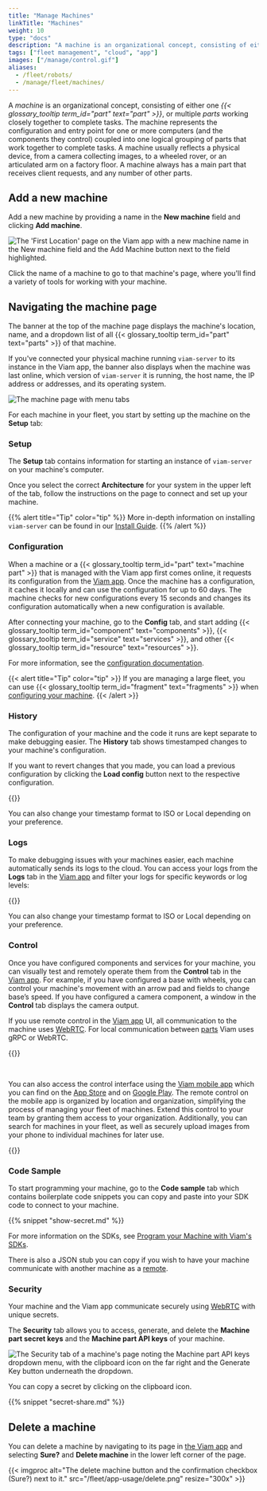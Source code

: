 ```yaml
---
title: "Manage Machines"
linkTitle: "Machines"
weight: 10
type: "docs"
description: "A machine is an organizational concept, consisting of either one or multiple parts working closely together to complete tasks."
tags: ["fleet management", "cloud", "app"]
images: ["/manage/control.gif"]
aliases:
  - /fleet/robots/
  - /manage/fleet/machines/
---
```


A _machine_ is an organizational concept, consisting of either one <em>{{< glossary_tooltip term_id="part" text="part" >}}</em>, or multiple _parts_ working closely together to complete tasks.
The machine represents the configuration and entry point for one or more computers (and the components they control) coupled into one logical grouping of parts that work together to complete tasks.
A machine usually reflects a physical device, from a camera collecting images, to a wheeled rover, or an articulated arm on a factory floor.
A machine always has a main part that receives client requests, and any number of other parts.

## Add a new machine

Add a new machine by providing a name in the **New machine** field and clicking **Add machine**.

![The 'First Location' page on the Viam app with a new machine name in the New machine field and the Add Machine button next to the field highlighted.](/fleet/app-usage/create-machine.png)

Click the name of a machine to go to that machine's page, where you'll find a variety of tools for working with your machine.

## Navigating the machine page

The banner at the top of the machine page displays the machine's location, name, and a dropdown list of all {{< glossary_tooltip term_id="part" text="parts" >}} of that machine.

If you've connected your physical machine running `viam-server` to its instance in the Viam app, the banner also displays when the machine was last online, which version of `viam-server` it is running, the host name, the IP address or addresses, and its operating system.

![The machine page with menu tabs](/fleet/app-usage/machine-page.png)

For each machine in your fleet, you start by setting up the machine on the **Setup** tab:

### Setup

The **Setup** tab contains information for starting an instance of `viam-server` on your machine's computer.

Once you select the correct **Architecture** for your system in the upper left of the tab, follow the instructions on the page to connect and set up your machine.

{{% alert title="Tip" color="tip" %}}
More in-depth information on installing `viam-server` can be found in our [Install Guide](/get-started/installation/#install-viam-server).
{{% /alert %}}

### Configuration

When a machine or a {{< glossary_tooltip term_id="part" text="machine part" >}} that is managed with the Viam app first comes online, it requests its configuration from the [Viam app](https://app.viam.com).
Once the machine has a configuration, it caches it locally and can use the configuration for up to 60 days.
The machine checks for new configurations every 15 seconds and changes its configuration automatically when a new configuration is available.

After connecting your machine, go to the **Config** tab, and start adding {{< glossary_tooltip term_id="component" text="components" >}}, {{< glossary_tooltip term_id="service" text="services" >}}, and other {{< glossary_tooltip term_id="resource" text="resources" >}}.

For more information, see the [configuration documentation](/build/configure/#the-config-tab).

{{< alert title="Tip" color="tip" >}}
If you are managing a large fleet, you can use {{< glossary_tooltip term_id="fragment" text="fragments" >}} when [configuring your machine](/build/configure/).
{{< /alert >}}

### History

The configuration of your machine and the code it runs are kept separate to make debugging easier.
The **History** tab shows timestamped changes to your machine's configuration.

If you want to revert changes that you made, you can load a previous configuration by clicking the **Load config** button next to the respective configuration.

{{<gif webm_src="/manage/load-prev-config.webm" mp4_src="/manage/load-prev-config.mp4" alt="Load a previous config from the UI" max-width="800px">}}

You can also change your timestamp format to ISO or Local depending on your preference.

### Logs

To make debugging issues with your machines easier, each machine automatically sends its logs to the cloud.
You can access your logs from the **Logs** tab in the [Viam app](https://app.viam.com) and filter your logs for specific keywords or log levels:

{{<gif webm_src="/manage/log-filtering.webm" mp4_src="/manage/log-filtering.mp4" alt="Filter logs by term of log level in the UI" max-width="800px">}}

You can also change your timestamp format to ISO or Local depending on your preference.

### Control

Once you have configured components and services for your machine, you can visually test and remotely operate them from the **Control** tab in the [Viam app](https://app.viam.com).
For example, if you have configured a base with wheels, you can control your machine's movement with an arrow pad and fields to change base’s speed.
If you have configured a camera component, a window in the **Control** tab displays the camera output.

If you use remote control in the [Viam app](https://app.viam.com) UI, all communication to the machine uses [WebRTC](https://pkg.go.dev/go.viam.com/utils@v0.0.3/rpc#hdr-Connection).
For local communication between [parts](/build/configure/parts-and-remotes/#machine-parts) Viam uses gRPC or WebRTC.

{{<gif webm_src="/manage/control.webm" mp4_src="/manage/control.mp4" alt="Using the control tab" max-width="800px">}}

<br>

You can also access the control interface using the [Viam mobile app](/fleet/#the-viam-mobile-app)
which you can find on the [App Store](https://apps.apple.com/vn/app/viam-robotics/id6451424162) and on [Google Play](https://play.google.com/store/apps/details?id=com.viam.viammobile&hl=en&gl=US). The remote control on the mobile app is organized by location and organization, simplifying the process of managing your fleet of machines.
Extend this control to your team by granting them access to your organization.
Additionally, you can search for machines in your fleet, as well as securely upload images from your phone to individual machines for later use.

{{<gif webm_src="/manage/mobile-app-search.webm" mp4_src="/manage/mobile-app-search.mp4" alt="Using the control interface under the locations tab on the Viam mobile app" max-width="200px">}}

### Code Sample

To start programming your machine, go to the **Code sample** tab which contains boilerplate code snippets you can copy and paste into your SDK code to connect to your machine.

{{% snippet "show-secret.md" %}}

For more information on the SDKs, see [Program your Machine with Viam's SDKs](/build/program/apis/).

There is also a JSON stub you can copy if you wish to have your machine communicate with another machine as a [remote](/build/configure/parts-and-remotes/).

### Security

Your machine and the Viam app communicate securely using [WebRTC](https://pkg.go.dev/go.viam.com/utils@v0.0.3/rpc#hdr-Connection) with unique secrets.

The **Security** tab allows you to access, generate, and delete the **Machine part secret keys** and the **Machine part API keys** of your machine.

![The Security tab of a machine's page noting the Machine part API keys dropdown menu, with the clipboard icon on the far right and the Generate Key button underneath the dropdown.](/fleet/app-usage/machine-secrets.png)

You can copy a secret by clicking on the clipboard icon.

{{% snippet "secret-share.md" %}}

## Delete a machine

You can delete a machine by navigating to its page in [the Viam app](https://app.viam.com) and selecting **Sure?** and **Delete machine** in the lower left corner of the page.

{{< imgproc alt="The delete machine button and the confirmation checkbox (Sure?) next to it." src="/fleet/app-usage/delete.png" resize="300x" >}}
